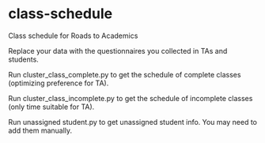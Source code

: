 # class-schedule
Class schedule for Roads to Academics

Replace your data with the questionnaires you collected in TAs and students.

Run cluster_class_complete.py to get the schedule of complete classes (optimizing preference for TA).

Run cluster_class_incomplete.py to get the schedule of incomplete classes (only time suitable for TA).

Run unassigned student.py to get unassigned student info. You may need to add them manually.
